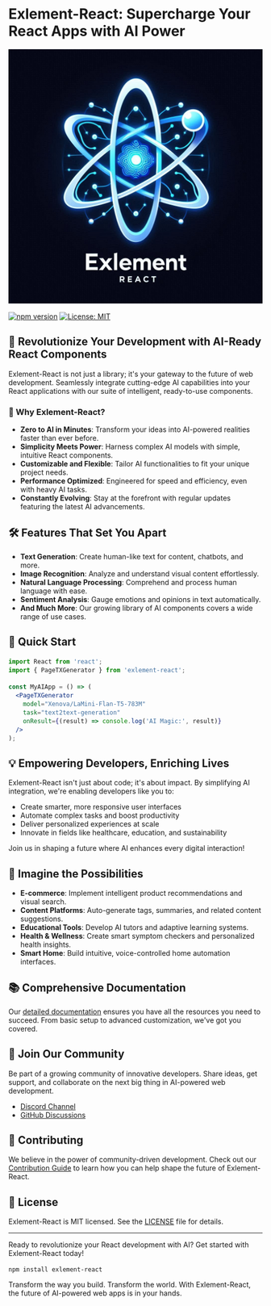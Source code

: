 # Exlement-React: Supercharge Your React Apps with AI Power

![Exlement-React Logo](logo.png)

[![npm version](https://badge.fury.io/js/exlement-react.svg)](https://badge.fury.io/js/exlement-react)
[![License: MIT](https://img.shields.io/badge/License-MIT-yellow.svg)](https://opensource.org/licenses/MIT)

## 🚀 Revolutionize Your Development with AI-Ready React Components

Exlement-React is not just a library; it's your gateway to the future of web development. Seamlessly integrate cutting-edge AI capabilities into your React applications with our suite of intelligent, ready-to-use components.

### 🌟 Why Exlement-React?

- **Zero to AI in Minutes**: Transform your ideas into AI-powered realities faster than ever before.
- **Simplicity Meets Power**: Harness complex AI models with simple, intuitive React components.
- **Customizable and Flexible**: Tailor AI functionalities to fit your unique project needs.
- **Performance Optimized**: Engineered for speed and efficiency, even with heavy AI tasks.
- **Constantly Evolving**: Stay at the forefront with regular updates featuring the latest AI advancements.

## 🛠 Features That Set You Apart

- **Text Generation**: Create human-like text for content, chatbots, and more.
- **Image Recognition**: Analyze and understand visual content effortlessly.
- **Natural Language Processing**: Comprehend and process human language with ease.
- **Sentiment Analysis**: Gauge emotions and opinions in text automatically.
- **And Much More**: Our growing library of AI components covers a wide range of use cases.

## 🚀 Quick Start

```jsx
import React from 'react';
import { PageTXGenerator } from 'exlement-react';

const MyAIApp = () => (
  <PageTXGenerator
    model="Xenova/LaMini-Flan-T5-783M"
    task="text2text-generation"
    onResult={(result) => console.log('AI Magic:', result)}
  />
);
```

## 💡 Empowering Developers, Enriching Lives

Exlement-React isn't just about code; it's about impact. By simplifying AI integration, we're enabling developers like you to:

- Create smarter, more responsive user interfaces
- Automate complex tasks and boost productivity
- Deliver personalized experiences at scale
- Innovate in fields like healthcare, education, and sustainability

Join us in shaping a future where AI enhances every digital interaction!

## 🌈 Imagine the Possibilities

- **E-commerce**: Implement intelligent product recommendations and visual search.
- **Content Platforms**: Auto-generate tags, summaries, and related content suggestions.
- **Educational Tools**: Develop AI tutors and adaptive learning systems.
- **Health & Wellness**: Create smart symptom checkers and personalized health insights.
- **Smart Home**: Build intuitive, voice-controlled home automation interfaces.

## 📚 Comprehensive Documentation

Our [detailed documentation](https://exlement-react.docs.com) ensures you have all the resources you need to succeed. From basic setup to advanced customization, we've got you covered.

## 🤝 Join Our Community

Be part of a growing community of innovative developers. Share ideas, get support, and collaborate on the next big thing in AI-powered web development.

- [Discord Channel](https://discord.gg/exlement-react)
- [GitHub Discussions](https://github.com/exlement/exlement-react/discussions)

## 🔧 Contributing

We believe in the power of community-driven development. Check out our [Contribution Guide](CONTRIBUTING.md) to learn how you can help shape the future of Exlement-React.

## 📄 License

Exlement-React is MIT licensed. See the [LICENSE](LICENSE) file for details.

---

Ready to revolutionize your React development with AI? Get started with Exlement-React today!

```npm install exlement-react```

Transform the way you build. Transform the world. With Exlement-React, the future of AI-powered web apps is in your hands.